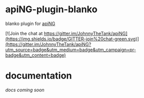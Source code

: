 # apiNG-plugin-blanko
blanko plugin for [apiNG](https://github.com/JohnnyTheTank/apiNG)

[![Join the chat at https://gitter.im/JohnnyTheTank/apiNG](https://img.shields.io/badge/GITTER-join%20chat-green.svg)](https://gitter.im/JohnnyTheTank/apiNG?utm_source=badge&utm_medium=badge&utm_campaign=pr-badge&utm_content=badge)

# documentation
_docs coming soon_